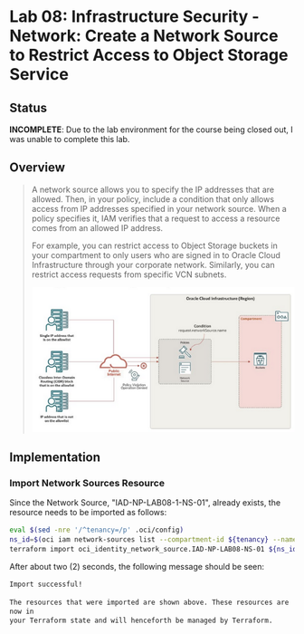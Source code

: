 # Lab 08: Infrastructure Security - Network: Create a Network Source to Restrict Access to Object Storage Service

## Status

__INCOMPLETE__: Due to the lab environment for the course being closed out, I was unable to complete this lab.

## Overview

> A network source allows you to specify the IP addresses that are allowed. Then, in your policy, include a condition that only allows access from IP addresses specified in your network source. When a policy specifies it, IAM verifies that a request to access a resource comes from an allowed IP address.
>
> For example, you can restrict access to Object Storage buckets in your compartment to only users who are signed in to Oracle Cloud Infrastructure through your corporate network. Similarly, you can restrict access requests from specific VCN subnets.
>
> ![Network layout](Lab_08.png)

## Implementation

### Import Network Sources Resource

Since the Network Source, "IAD-NP-LAB08-1-NS-01", already exists, the resource needs to be imported as follows:

```bash
eval $(sed -nre '/^tenancy=/p' .oci/config)
ns_id=$(oci iam network-sources list --compartment-id ${tenancy} --name "IAD-NP-LAB08-1-NS-01" --query 'data[0].id' --raw-output)
terraform import oci_identity_network_source.IAD-NP-LAB08-NS-01 ${ns_id}
```

After about two (2) seconds, the following message should be seen:

```text
Import successful!

The resources that were imported are shown above. These resources are now in
your Terraform state and will henceforth be managed by Terraform.
```
